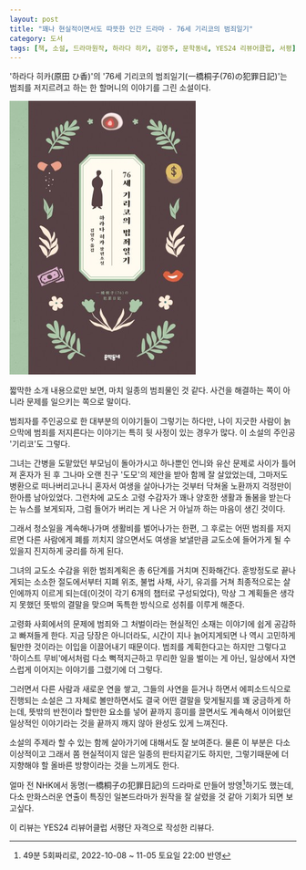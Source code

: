 ```yaml
---
layout: post
title: "꽤나 현실적이면서도 따뜻한 인간 드라마 - 76세 기리코의 범죄일기"
category: 도서
tags: [책, 소설, 드라마원작, 하라다 히카, 김영주, 문학동네, YES24 리뷰어클럽, 서평]
---
```


'하라다 히카(原田 ひ香)'의
'76세 기리코의 범죄일기(一橋桐子(76)の犯罪日記)'는
범죄를 저지르려고 하는 한 할머니의 이야기를 그린 소설이다.

![표지](/images/hitotsubashi-kiriko-76-no-hanzai-nikki-book-h480.jpg)

짧막한 소개 내용으로만 보면,
마치 일종의 범죄물인 것 같다.
사건을 해결하는 쪽이 아니라 문제를 일으키는 쪽으로 말이다.

범죄자를 주인공으로 한 대부분의 이야기들이 그렇기는 하다만,
나이 지긋한 사람이 늙으막에 범죄를 저지른다는 이야기는 특히 뒷 사정이 있는 경우가 많다.
이 소설의 주인공 '기리코'도 그렇다.

그녀는 간병을 도맡았던 부모님이 돌아가시고
하나뿐인 언니와 유산 문제로 사이가 틀어져 혼자가 된 후
그나마 오랜 친구 '도모'의 제안을 받아 함께 잘 살았었는데,
그마저도 병환으로 떠나버리고나니
혼자서 여생을 살아나가는 것부터 닥쳐올 노환까지 걱정만이 한아름 남아있었다.
그런차에 교도소 고령 수감자가 꽤나 양호한 생활과 돌봄을 받는다는 뉴스를 보게되자,
그럼 들어가 버리는 게 나은 거 아닐까 하는 마음이 생긴 것이다.

그래서 청소일을 계속해나가며 생활비를 벌어나가는 한편,
그 후로는 어떤 범죄를 저지르면 다른 사람에게 폐를 끼치지 않으면서도
여생을 보낼만큼 교도소에 들어가게 될 수 있을지 진지하게 궁리를 하게 된다.

그녀의 교도소 수감을 위한 범죄계획은 총 6단계를 거치며 진화해간다.
훈방정도로 끝나게되는 소소한 절도에서부터
지폐 위조, 불법 사채, 사기, 유괴를 거쳐
최종적으로는 살인에까지 이르게 되는데(이것이 각기 6개의 챕터로 구성되었다),
막상 그 계획들은 생각지 못했던 뜻밖의 결말을 맞으며
독특한 방식으로 성취를 이루게 해준다.

고령화 사회에서의 문제에 범죄와 그 처벌이라는 현실적인 소재는 이야기에 쉽게 공감하고 빠져들게 한다.
지금 당장은 아니더라도, 시간이 지나 늙어지게되면 나 역시 고민하게 될만한 것이라는 이입을 이끌어내기 때문이다.
범죄를 계획한다고는 하지만 그렇다고 '하이스트 무비'에서처럼 다소 뻑적지근하고 무리한 일을 벌이는 게 아닌,
일상에서 자연스럽게 이어지는 이야기를 그렸기에 더 그렇다.

그러면서 다른 사람과 새로운 연을 쌓고,
그들의 사연을 듣거나 하면서 에피소드식으로 진행되는 소설은
그 자체로 볼만하면서도 결국 어떤 결말을 맞게될지를 꽤 궁금하게 하는데,
뜻밖의 반전이라 할만한 요소를 넣어 끝까지 흥미를 끌면서도
계속해서 이어왔던 일상적인 이야기라는 것을 끝까지 깨지 않아 완성도 있게 느껴진다.

소설의 주제라 할 수 있는 함께 살아가기에 대해서도 잘 보여준다.
물론 이 부분은 다소 이상적이고 그래서 쫌 현실적이지 않은 일종의 판타지같기도 하지만,
그렇기때문에 더 지향해야 할 올바른 방향이라는 것을 느끼게도 한다.

얼마 전 NHK에서 동명(一橋桐子の犯罪日記)의 드라마로 만들어 방영[^1]하기도 했는데,
다소 만화스러운 연출이 특징인 일본드라마가 원작을 잘 살렸을 것 같아
기회가 되면 보고싶다.

[^1]: 49분 5회짜리로, 2022-10-08 ~ 11-05 토요일 22:00 반영



<div class="im im-info">
이 리뷰는 YES24 리뷰어클럽 서평단 자격으로 작성한 리뷰다.
</div>
